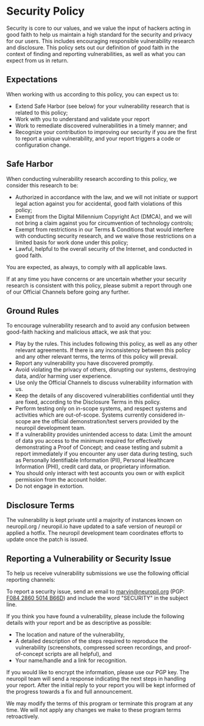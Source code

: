 # Security Policy

Security is core to our values, and we value the input of hackers acting in good faith to help us maintain a high standard for the security and privacy for our users. This includes encouraging responsible vulnerability research and disclosure. This policy sets out our definition of good faith in the context of finding and reporting vulnerabilities, as well as what you can expect from us in return.

## Expectations

When working with us according to this policy, you can expect us to:
- Extend Safe Harbor (see below) for your vulnerability research that is related to this policy;
- Work with you to understand and validate your report
- Work to remediate discovered vulnerabilities in a timely manner; and
- Recognize your contribution to improving our security if you are the first to report a unique vulnerability, and your report triggers a code or configuration change.

## Safe Harbor

When conducting vulnerability research according to this policy, we consider this research to be:
- Authorized in accordance with the law, and we will not initiate or support legal action against you for accidental, good faith violations of this policy;
- Exempt from the Digital Millennium Copyright Act (DMCA), and we will not bring a claim against you for circumvention of technology controls;
- Exempt from restrictions in our Terms & Conditions that would interfere with conducting security research, and we waive those restrictions on a limited basis for work done under this policy;
- Lawful, helpful to the overall security of the Internet, and conducted in good faith.

You are expected, as always, to comply with all applicable laws.

If at any time you have concerns or are uncertain whether your security research is consistent with this policy, please submit a report through one of our Official Channels before going any further.

## Ground Rules

To encourage vulnerability research and to avoid any confusion between good-faith hacking and malicious attack, we ask that you:
- Play by the rules. This includes following this policy, as well as any other relevant agreements. If there is any inconsistency between this policy and any other relevant terms, the terms of this policy will prevail.
- Report any vulnerability you have discovered promptly.
- Avoid violating the privacy of others, disrupting our systems, destroying data, and/or harming user experience.
- Use only the Official Channels to discuss vulnerability information with us.
- Keep the details of any discovered vulnerabilities confidential until they are fixed, according to the Disclosure Terms in this policy.
- Perform testing only on in-scope systems, and respect systems and activities which are out-of-scope. Systems currently considered in-scope are the official demonstration/test servers provided by the neuropil development team.
- If a vulnerability provides unintended access to data: Limit the amount of data you access to the minimum required for effectively demonstrating a Proof of Concept; and cease testing and submit a report immediately if you encounter any user data during testing, such as Personally Identifiable Information (PII), Personal Healthcare Information (PHI), credit card data, or proprietary information.
- You should only interact with test accounts you own or with explicit permission from the account holder.
- Do not engage in extortion.

## Disclosure Terms

The vulnerability is kept private until a majority of instances known on neuropil.org / neuropil.io have updated to a safe version of neuropil or applied a hotfix. The neuropil development team coordinates efforts to update once the patch is issued.

## Reporting a Vulnerability or Security Issue

To help us receive vulnerability submissions we use the following official reporting channels:

To report a security issue, send an email to [marvin@neuropil.org](mailto:marvin@neuropil.org) (PGP: [F084 2860 5014 B66D](https://keys.openpgp.org)) and include the word "SECURITY" in the subject line.

If you think you have found a vulnerability, please include the following details with your report and be as descriptive as possible:
- The location and nature of the vulnerability,
- A detailed description of the steps required to reproduce the vulnerability (screenshots, compressed screen recordings, and proof-of-concept scripts are all helpful), and
- Your name/handle and a link for recognition.

If you would like to encrypt the information, please use our PGP key. The neuropil team will send a response indicating the next steps in handling your report. After the initial reply to your report you will be kept informed of the progress towards a fix and full announcement.

We may modify the terms of this program or terminate this program at any time. We will not apply any changes we make to these program terms retroactively.
